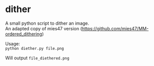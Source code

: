 # dither
A small python script to dither an image.\
An adapted copy of mies47 version (https://github.com/mies47/MM-ordered_dithering)

Usage:\
`python diether.py file.png`

Will output `file_diethered.png`
